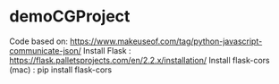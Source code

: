 # demoCGProject
Code based on: https://www.makeuseof.com/tag/python-javascript-communicate-json/ 
Install Flask : https://flask.palletsprojects.com/en/2.2.x/installation/
Install flask-cors (mac) : pip install flask-cors
